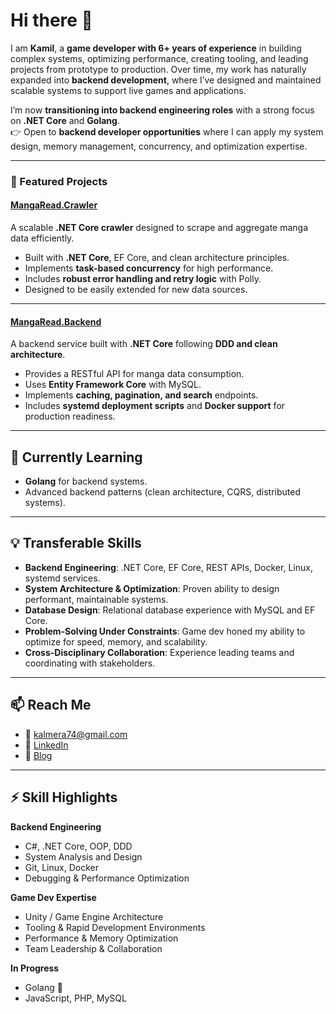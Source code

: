 # Hi there 👋  

I am  **Kamil**, a **game developer with 6+ years of experience** in building complex systems, optimizing performance, creating tooling, and leading projects from prototype to production. Over time, my work has naturally expanded into **backend development**, where I’ve designed and maintained scalable systems to support live games and applications.  

I’m now **transitioning into backend engineering roles** with a strong focus on **.NET Core** and **Golang**.  
👉 Open to **backend developer opportunities** where I can apply my system design, memory management, concurrency, and optimization expertise.  

---

### 📌 Featured Projects

#### [MangaRead.Crawler](https://github.com/Kalmera74/MangaRead.Crawler)  
A scalable **.NET Core crawler** designed to scrape and aggregate manga data efficiently.  
- Built with **.NET Core**, EF Core, and clean architecture principles.  
- Implements **task-based concurrency** for high performance.  
- Includes **robust error handling and retry logic** with Polly.  
- Designed to be easily extended for new data sources.  

---

#### [MangaRead.Backend](https://github.com/Kalmera74/MangaRead.Backend)  
A backend service built with **.NET Core** following **DDD and clean architecture**.  
- Provides a RESTful API for manga data consumption.  
- Uses **Entity Framework Core** with MySQL.  
- Implements **caching, pagination, and search** endpoints.  
- Includes **systemd deployment scripts** and **Docker support** for production readiness.  

---

## 🌱 Currently Learning
- **Golang** for backend systems.  
- Advanced backend patterns (clean architecture, CQRS, distributed systems).  

---

## 💡 Transferable Skills
- **Backend Engineering**: .NET Core, EF Core, REST APIs, Docker, Linux, systemd services.  
- **System Architecture & Optimization**: Proven ability to design performant, maintainable systems.  
- **Database Design**: Relational database experience with MySQL and EF Core.  
- **Problem-Solving Under Constraints**: Game dev honed my ability to optimize for speed, memory, and scalability.  
- **Cross-Disciplinary Collaboration**: Experience leading teams and coordinating with stakeholders.  

---

## 📫 Reach Me
- 📧 [kalmera74@gmail.com](mailto:kalmera74@gmail.com)  
- 💼 [LinkedIn](https://www.linkedin.com/in/kamil-demirtas)  
- 📝 [Blog](https://kalmera.dev)  

---

## ⚡ Skill Highlights  

**Backend Engineering**  
- C#, .NET Core, OOP, DDD  
- System Analysis and Design  
- Git, Linux, Docker  
- Debugging & Performance Optimization  

**Game Dev Expertise**  
- Unity / Game Engine Architecture  
- Tooling & Rapid Development Environments  
- Performance & Memory Optimization  
- Team Leadership & Collaboration  

**In Progress**  
- Golang 🚀  
- JavaScript, PHP, MySQL  
